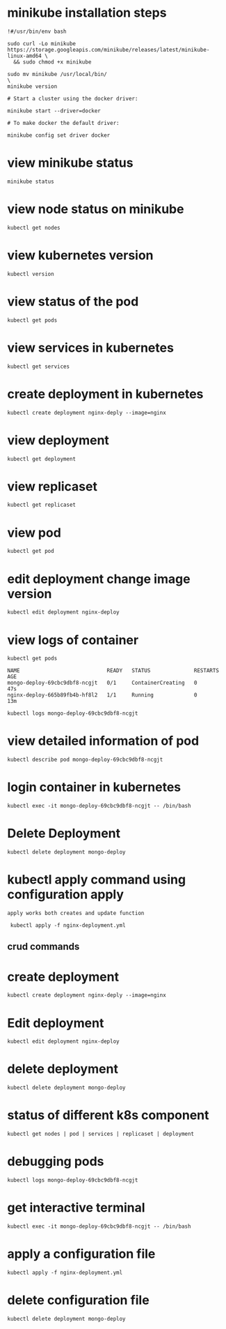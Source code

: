 # minikube installation steps
```
!#/usr/bin/env bash

sudo curl -Lo minikube https://storage.googleapis.com/minikube/releases/latest/minikube-linux-amd64 \
  && sudo chmod +x minikube

sudo mv minikube /usr/local/bin/
\
minikube version

# Start a cluster using the docker driver:

minikube start --driver=docker

# To make docker the default driver:

minikube config set driver docker

```
# view minikube status

```
minikube status
```
# view node status on minikube
```
kubectl get nodes
```

# view kubernetes version
```
kubectl version
```
# view status of the pod
```
kubectl get pods
```

# view services in kubernetes
```
kubectl get services
```
# create deployment in kubernetes
```
kubectl create deployment nginx-deply --image=nginx
```
# view deployment
```
kubectl get deployment
```
# view replicaset
```
kubectl get replicaset
```
# view pod

```
kubectl get pod
```
# edit deployment change image version
```
kubectl edit deployment nginx-deploy
```

# view logs of container
```
kubectl get pods
```
```
NAME                            READY   STATUS              RESTARTS   AGE
mongo-deploy-69cbc9dbf8-ncgjt   0/1     ContainerCreating   0          47s
nginx-deploy-665b89fb4b-hf8l2   1/1     Running             0          13m
```
```
kubectl logs mongo-deploy-69cbc9dbf8-ncgjt
```
# view detailed information of pod
```
kubectl describe pod mongo-deploy-69cbc9dbf8-ncgjt
```

# login container in kubernetes
```
kubectl exec -it mongo-deploy-69cbc9dbf8-ncgjt -- /bin/bash
```

# Delete Deployment
```
kubectl delete deployment mongo-deploy
```

# kubectl apply command using configuration apply

```
apply works both creates and update function
```
```
 kubectl apply -f nginx-deployment.yml
```

## crud commands

# create deployment
```
kubectl create deployment nginx-deply --image=nginx 
```

# Edit deployment
```
kubectl edit deployment nginx-deploy
```

# delete deployment

```
kubectl delete deployment mongo-deploy
```

# status of different k8s component
```
kubectl get nodes | pod | services | replicaset | deployment
```
# debugging pods
```
kubectl logs mongo-deploy-69cbc9dbf8-ncgjt
```
# get interactive terminal
```
kubectl exec -it mongo-deploy-69cbc9dbf8-ncgjt -- /bin/bash
```

# apply a configuration file

```
kubectl apply -f nginx-deployment.yml
```
# delete configuration file
```
kubectl delete deployment mongo-deploy
```

